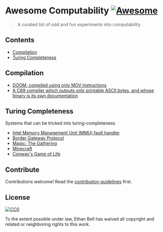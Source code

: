 # Awesome Computability [![Awesome](https://awesome.re/badge.svg)](https://awesome.re)

> A curated list of odd and fun experiments into computability


## Contents

- [Compilation](#compilaiton)
- [Turing Completeness](#turing-completeness)


## Compilation

- [DOOM, compiled using only MOV instructions](https://github.com/xoreaxeaxeax/movfuscator/tree/master/validation/doom)
- [A C89 compiler which outputs only printable ASCII bytes, and whose binary is its own documentation](http://tom7.org/abc/)


## Turing Completeness
Systems that can be tricked into turing-completeness

- [Intel Memory Management Unit (MMU) fault handler](https://github.com/jbangert/trapcc)
- [Border Gateway Protocol](https://vanbever.eu/pdfs/vanbever_turing_icnp_2013.pdf)
- [Magic: The Gathering](https://arxiv.org/abs/1904.09828)
- [Minecraft](https://gaming.stackexchange.com/questions/20219/is-minecraft-turing-complete)
- [Conway's Game of Life](https://www.ics.uci.edu/~welling/teaching/271fall09/Turing-Machine-Life.pdf)

## Contribute

Contributions welcome! Read the [contribution guidelines](contributing.md) first.


## License

[![CC0](https://mirrors.creativecommons.org/presskit/buttons/88x31/svg/cc-zero.svg)](https://creativecommons.org/publicdomain/zero/1.0)

To the extent possible under law, Ethan Bell has waived all copyright and
related or neighboring rights to this work.
